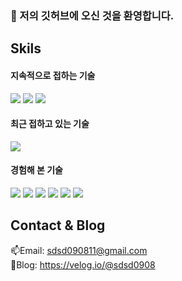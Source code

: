 ### 👋 저의 깃허브에 오신 것을 환영합니다.

## Skils

<h4>지속적으로 접하는 기술</h4>
<p>
  <img src="https://img.shields.io/badge/Spring-6DB33F?style=flat&logo=Spring-Boot&logoColor=white" />
  <img src="https://img.shields.io/badge/JPA-F80000?style=flat&logo=JPA&logoColor=white" />
  <img src="https://img.shields.io/badge/MySQL-4479A1?style=flat&logo=MySQL&logoColor=white" />
</p>

<h4>최근 접하고 있는 기술</h4>
<p>
  <img src="https://img.shields.io/badge/Redis-DC382D?style=flat&logo=redis&logoColor=white" />
</p>

<h4>경험해 본 기술</h4>
<p>
  <img src="https://img.shields.io/badge/Vue.js-4FC08D?style=flat&logo=Vue.js&logoColor=white" />
  <img src="https://img.shields.io/badge/JavaScript-F7DF1E?style=flat&logo=JavaScript&logoColor=white" />
  <img src="https://img.shields.io/badge/Prometheus-E6522C?style=flat&logo=Prometheus&logoColor=white" />
  <img src="https://img.shields.io/badge/Grafana-F46800C?style=flat&logo=Grafana&logoColor=white" />
  <img src="https://img.shields.io/badge/Jenkins-D24939?style=flat&logo=Jenkins&logoColor=white" />
  <img src="https://img.shields.io/badge/Postgresql-4169E1?style=flat&logo=Postgresql&logoColor=white" />
</p>

## Contact & Blog
📫Email: sdsd090811@gmail.com <br>
📢Blog: https://velog.io/@sdsd0908

